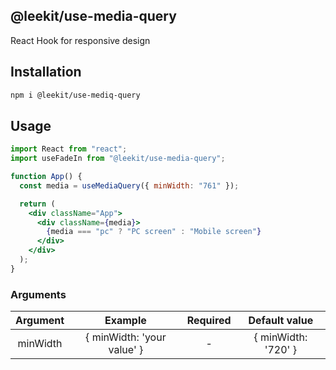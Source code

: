 ## @leekit/use-media-query

React Hook for responsive design

## Installation

```bash
npm i @leekit/use-mediq-query
```

## Usage

```jsx
import React from "react";
import useFadeIn from "@leekit/use-media-query";

function App() {
  const media = useMediaQuery({ minWidth: "761" });

  return (
    <div className="App">
      <div className={media}>
        {media === "pc" ? "PC screen" : "Mobile screen"}
      </div>
    </div>
  );
}
```

### Arguments

| Argument |          Example           | Required |    Default value    |
| :------: | :------------------------: | :------: | :-----------------: |
| minWidth | { minWidth: 'your value' } |    -     | { minWidth: '720' } |
